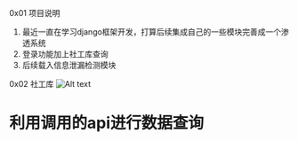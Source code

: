 0x01 项目说明
1) 最近一直在学习django框架开发，打算后续集成自己的一些模块完善成一个渗透系统
2) 登录功能加上社工库查询
3) 后续载入信息泄漏检测模块

0x02 社工库
![Alt text](https://github.com/poions/django_login/tree/master/images/20180329151532.jpg)
# 利用调用的api进行数据查询

